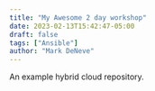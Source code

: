 ```yaml
---
title: "My Awesome 2 day workshop"
date: 2023-02-13T15:42:47-05:00
draft: false
tags: ["Ansible"]
author: "Mark DeNeve"
---
```


An example hybrid cloud repository.